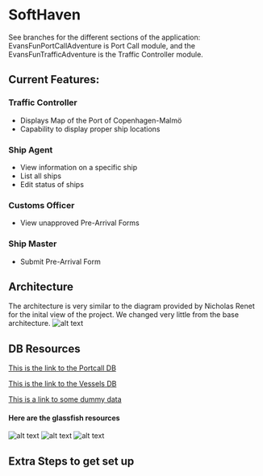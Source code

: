 # SoftHaven
See branches for the different sections of the application: EvansFunPortCallAdventure is Port Call module, and the EvansFunTrafficAdventure is the Traffic Controller module.

## Current Features:
### Traffic Controller
* Displays Map of the Port of Copenhagen-Malmö
* Capability to display proper ship locations
### Ship Agent
* View information on a specific ship
* List all ships
* Edit status of ships
### Customs Officer
* View unapproved Pre-Arrival Forms
### Ship Master
* Submit Pre-Arrival Form

## Architecture
The architecture is very similar to the diagram provided by Nicholas Renet for the inital view of the project. We changed very little from the base architecture. 
![alt text](https://github.com/htline/SoftHaven/blob/master/images/architecture.png "Architecture")

## DB Resources
[This is the link to the Portcall DB](https://github.com/htline/SoftHaven/blob/master/PortcallDB.sql)

[This is the link to the Vessels DB](https://github.com/htline/SoftHaven/blob/master/VESSEL-1.1.sql)

[This is a link to some dummy data](https://github.com/htline/SoftHaven/blob/master/Dummy_Info.sql)

#### Here are the glassfish resources

![alt text](https://github.com/htline/SoftHaven/blob/master/images/DenmarkTrafficJDBCResource.png "Architecture")
![alt text](https://github.com/htline/SoftHaven/blob/master/images/DenmarkTrafficJDBCConnectionPool.png "Architecture")
![alt text](https://github.com/htline/SoftHaven/blob/master/images/ConnectionPoolProperties.png "Architecture")

## Extra Steps to get set up
